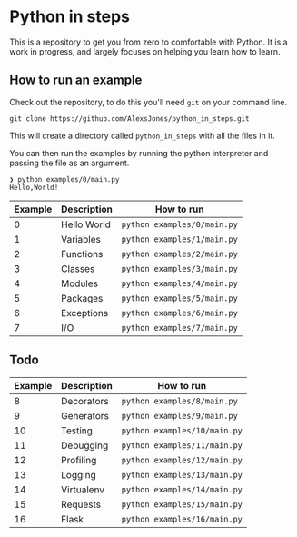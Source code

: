 # Python in steps

This is a repository to get you from zero to comfortable with Python.
It is a work in progress, and largely focuses on helping you learn how to learn.

## How to run an example

Check out the repository, to do this you'll need `git` on your command line.

```
git clone https://github.com/AlexsJones/python_in_steps.git
```

This will create a directory called `python_in_steps` with all the files in it.

You can then run the examples by running the python interpreter and passing the file as an argument.

```
❯ python examples/0/main.py
Hello,World!
```

| Example | Description | How to run | 
|---------|-------------|------------|
| 0       | Hello World | `python examples/0/main.py` |
| 1       | Variables   | `python examples/1/main.py` |
| 2       | Functions   | `python examples/2/main.py` |
| 3       | Classes     | `python examples/3/main.py` |
| 4       | Modules     | `python examples/4/main.py` |
| 5       | Packages    | `python examples/5/main.py` |
| 6       | Exceptions  | `python examples/6/main.py` |
| 7       | I/O         | `python examples/7/main.py` |

## Todo 

| Example | Description | How to run | 
|---------|-------------|------------|
| 8       | Decorators  | `python examples/8/main.py` |
| 9       | Generators  | `python examples/9/main.py` |
| 10      | Testing     | `python examples/10/main.py` |
| 11      | Debugging   | `python examples/11/main.py` |
| 12      | Profiling   | `python examples/12/main.py` |
| 13      | Logging     | `python examples/13/main.py` |
| 14      | Virtualenv  | `python examples/14/main.py` |
| 15      | Requests    | `python examples/15/main.py` |
| 16      | Flask       | `python examples/16/main.py` |

